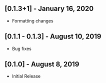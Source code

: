 ## [0.1.3+1] - January 16, 2020

* Formatting changes

## [0.1.1 - 0.1.3] - August 10, 2019

* Bug fixes

## [0.1.0] - August 8, 2019

* Initial Release
